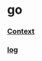 # go
### [Context](https://www.jianshu.com/p/b7202f2bb477)
### [log](https://blog.51cto.com/634435/2113146)

